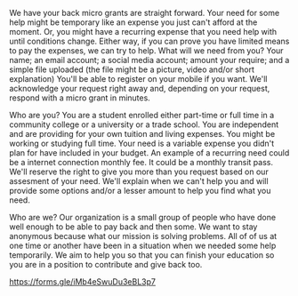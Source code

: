 We have your back micro grants are straight forward.
Your need for some help might be temporary like an expense you just can't afford at the moment.
Or, you might have a recurring expense that you need help with until conditions change.
Either way, if you can prove you have limited means to pay the expenses, we can try to help.
What will we need from you?
Your name; an email account; a social media account; amount your require; and a simple file uploaded (the file might be a picture, video and/or short explanation)
You'll be able to register on your mobile if you want.
We'll acknowledge your request right away and, depending on your request, respond with a micro grant in minutes.

Who are you?
You are a student enrolled either part-time or full time in a community college or a university or a trade school.
You are independent and are providing for your own tuition and living expenses.
You might be working or studying full time.
Your need is a variable expense you didn't plan for have included in your budget.
An example of a recurring need could be a internet connection monthly fee. It could be a monthly transit pass. 
We'll reserve the right to give you more than you request based on our assesment of your need.
We'll explain when we can't help you and will provide some options and/or a lesser amount to help you find what you need.


Who are we?
Our organization is a small group of people who have done well enough to be able to pay back and then some. We want to stay anonymous because what our mission is solving problems.
All of of us at one time or another have been in a situation when we needed some help temporarily.
We aim to help you so that you can finish your education so you are in a position to contribute and give back too.

https://forms.gle/iMb4eSwuDu3eBL3p7
